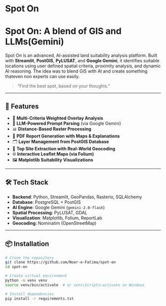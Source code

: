 # Spot On
# Spot On: A blend of GIS and LLMs(Gemini)

Spot On is an advanced, AI-assisted land suitability analysis platform. Built with **Streamlit**, **PostGIS**, **PyLUSAT**, and **Google Gemini**, it identifies suitable locations using user defined spatial criteria, proximity analysis, and dynamic AI reasoning. The idea was to blend GIS with AI and create something thateven non experts can use easily. 

> “Find the best spot, based on your thoughts.”

---

## 🚀 Features

- 📍 **Multi-Criteria Weighted Overlay Analysis**
- 🧠 **LLM-Powered Prompt Parsing** (via Google Gemini)
- 📊 **Distance-Based Raster Processing**
- 🧾 **PDF Report Generation with Maps & Explanations**
- 🗂️ **Layer Management from PostGIS Database**
- 🧭 **Top Site Extraction with Real-World Geocoding**
- 🌐 **Interactive Leaflet Maps (via Folium)**
- 🖼️ **Matplotlib Suitability Visualizations**

---

## 🛠️ Tech Stack

- **Backend**: Python, Streamlit, GeoPandas, Rasterio, SQLAlchemy
- **Database**: PostgreSQL + PostGIS
- **AI Engine**: Google Gemini (`gemini-2.0-flash`)
- **Spatial Processing**: PyLUSAT, GDAL
- **Visualization**: Matplotlib, Folium, ReportLab
- **Geocoding**: Nominatim (OpenStreetMap)

---

## 📦 Installation

```bash
# Clone the repository
git clone https://github.com/Noor-e-Fatima/spot-on
cd spot-on

# Create virtual environment
python -m venv venv
source venv/bin/activate  # or venv\Scripts\activate on Windows

# Install dependencies
pip install -r requirements.txt

